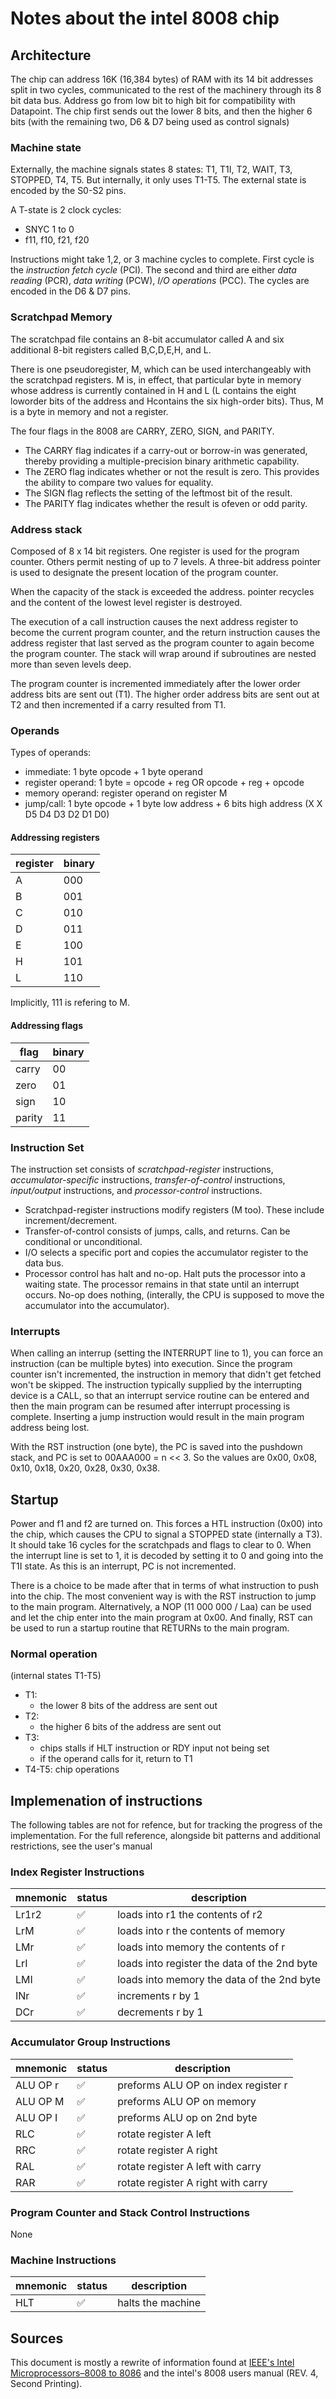 # Notes about the intel 8008 chip

## Architecture

The chip can address 16K (16,384 bytes) of RAM with its 14 bit addresses split in two cycles, communicated to the rest of the machinery through its 8 bit data bus. Address go from low bit to high bit for compatibility with Datapoint. The chip first sends out the lower 8 bits, and then the higher 6 bits (with the remaining two, D6 & D7 being used as control signals)

### Machine state

Externally, the machine signals states 8 states: T1, T1I, T2, WAIT, T3, STOPPED, T4, T5. But internally, it only uses T1-T5. The external state is encoded by the S0-S2 pins.

A T-state is 2 clock cycles:
- SNYC 1 to 0
- f11, f10, f21, f20

Instructions might take 1,2, or 3 machine cycles to complete. First cycle is the *instruction fetch cycle* (PCI). The second and third are either *data reading* (PCR), *data writing* (PCW), *I/O operations* (PCC). The cycles are encoded in the D6 & D7 pins.

### Scratchpad Memory

The scratchpad file contains an 8-bit accumulator called A and six additional 8-bit registers called B,C,D,E,H, and L.  

There is one pseudoregister, M, which can be used interchangeably with the scratchpad registers. M is, in effect, that particular byte in memory whose address is currently contained in H and L (L contains the eight loworder bits of the address and Hcontains the six high-order bits). Thus, M is a byte in memory and not a register.

The four flags in the 8008 are CARRY, ZERO, SIGN, and PARITY.

- The CARRY flag indicates if a carry-out or borrow-in was generated, thereby providing a multiple-precision binary arithmetic capability.
- The ZERO flag indicates whether or not the result is zero. This provides the ability to compare two values for equality.   
- The SIGN flag reflects the setting of the leftmost bit of the result.
- The PARITY flag indicates whether the result is ofeven or odd parity.

### Address stack

Composed of 8 x 14 bit registers. One register is used for the program counter. Others permit nesting of up to 7 levels. A three-bit address pointer is used to designate the present location of the program counter.

When the capacity of the stack is exceeded the address. pointer recycles and the content of the lowest level register is destroyed.

The execution of a call instruction causes the next address register to become the current program counter, and the return instruction causes the address register that last served as the program counter to again become the program counter. The stack will wrap around if subroutines are nested more than seven levels deep. 

The program counter is incremented immediately after the lower order address bits are sent out (T1). The higher order address bits are sent out at T2 and then incremented if a carry resulted from T1.

### Operands

Types of operands:

- immediate: 1 byte opcode + 1 byte operand
- register operand:  1 byte = opcode + reg OR opcode + reg + opcode
- memory operand: register operand on register M
- jump/call: 1 byte opcode + 1 byte low address + 6 bits high address (X X D5 D4 D3 D2 D1 D0)

#### Addressing registers

|register|binary|
|----|----|
|A|000|
|B|001|
|C|010|
|D|011|
|E|100|
|H|101|
|L|110|

Implicitly, 111 is refering to M.

#### Addressing flags

|flag|binary|
|----|----|
|carry|00|
|zero|01|
|sign|10|
|parity|11|

### Instruction Set

The instruction set consists of *scratchpad-register* instructions, *accumulator-specific* instructions, *transfer-of-control* instructions, *input/output* instructions, and *processor-control* instructions.

- Scratchpad-register instructions modify registers (M too). These include increment/decrement.
- Transfer-of-control consists of jumps, calls, and returns. Can be conditional or unconditional.
- I/O selects a specific port and copies the accumulator register to the data bus.
- Processor control has halt and no-op.  Halt puts the processor into a waiting state. The processor remains in that state until an interrupt occurs. No-op does nothing, (interally, the CPU is supposed to move the accumulator into the accumulator).

### Interrupts

When calling an interrup (setting the INTERRUPT line to 1), you can force an instruction (can be multiple bytes) into execution. Since the program counter isn't incremented, the instruction in memory that didn't get fetched won't be skipped. The instruction typically supplied by the interrupting device is a CALL, so that an interrupt service routine can be entered and then the main program can be resumed after interrupt processing is complete. Inserting a jump instruction would result in the main program address being lost.

With the RST instruction (one byte), the PC is saved into the pushdown stack, and PC is set to 00AAA000 = n << 3. So the values are 0x00, 0x08, 0x10, 0x18, 0x20, 0x28, 0x30, 0x38.

## Startup

Power and f1 and f2 are turned on. This forces a HTL instruction (0x00) into the chip, which causes the CPU to signal a STOPPED state (internally a T3). It should take 16 cycles for the scratchpads and flags to clear to 0. When the interrupt line is set to 1, it is decoded by setting it to 0 and going into the T1I state. As this is an interrupt, PC is not incremented.

There is a choice to be made after that in terms of what instruction to push into the chip. The most convenient way is with the RST instruction to jump to the main program. Alternatively, a NOP (11 000 000 / Laa) can be used and let the chip enter into the main program at 0x00. And finally, RST can be used to run a startup routine that RETURNs to the main program.

### Normal operation


(internal states T1-T5)
- T1:
    - the lower 8 bits of the address are sent out
- T2:
    - the higher 6 bits of the address are sent out
- T3:
    - chips stalls if HLT instruction or RDY input not being set
    - if the operand calls for it, return to T1
- T4-T5: chip operations

## Implemenation of instructions

The following tables are not for refence, but for tracking the progress of the implementation. For the full reference, alongside bit patterns and additional restrictions, see the user's manual

### Index Register Instructions

|mnemonic|status|description|
|---|---|---|
|Lr1r2|✅|loads into r1 the contents of r2|
|LrM|✅|loads into r the contents of memory|
|LMr|✅|loads into memory the contents of r|
|LrI|✅|loads into register the data of the 2nd byte|
|LMI|✅|loads into memory the data of the 2nd byte|
|INr|✅|increments r by 1|
|DCr|✅|decrements r by 1|

### Accumulator Group Instructions

|mnemonic|status|description|
|---|---|---|
|ALU OP r|✅|preforms ALU OP on index register r|
|ALU OP M|✅|preforms ALU OP on memory|
|ALU OP I|✅|preforms ALU op on 2nd byte|
|RLC|✅|rotate register A left|
|RRC|✅|rotate register A right|
|RAL|✅|rotate register A left with carry|
|RAR|✅|rotate register A right with carry|

### Program Counter and Stack Control Instructions

None

### Machine Instructions

|mnemonic|status|description|
|---|---|---|
|HLT|✅|halts the machine|

## Sources

This document is mostly a rewrite of information found at [IEEE's Intel Microprocessors–8008 to 8086](https://ieeexplore-ieee-org.ucc.idm.oclc.org/document/1653375) and the intel's 8008 users manual (REV. 4, Second Printing).
